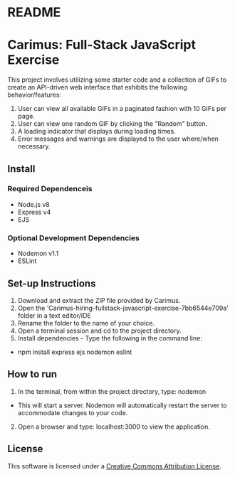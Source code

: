 # README #
# Carimus: Full-Stack JavaScript Exercise
This project involves utilizing some starter code and a collection of GIFs to create an API-driven web
interface that exhibits the following behavior/features:
1. User can view all available GIFs in a paginated fashion with 10 GIFs per page.
2. User can view one random GIF by clicking the "Random" button.
3. A loading indicator that displays during loading times.
4. Error messages and warnings are displayed to the user where/when necessary.

## Install
### Required Dependenceis
- Node.js v8
- Express v4
- EJS
### Optional Development Dependencies
- Nodemon v1.1
- ESLint

## Set-up Instructions
1. Download and extract the ZIP file provided by Carimus.
2. Open the 'Carimus-hiring-fullstack-javascript-exercise-7bb6544e709a' folder in a text editor/IDE
3. Rename the folder to the name of your choice.
4. Open a terminal session and cd to the project directory.
5. Install dependencies - Type the following in the command line:
- npm install express ejs nodemon eslint

## How to run
1. In the terminal, from within the project directory, type: nodemon
- This will start a server.  Nodemon will automatically restart the server to accommodate changes to your code.
2. Open a browser and type:  localhost:3000 to view the application.

## License
This software is licensed under a [Creative Commons Attribution License](https://creativecommons.org/licenses/by/3.0/us/).
